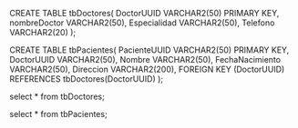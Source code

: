 CREATE TABLE tbDoctores(
DoctorUUID VARCHAR2(50) PRIMARY KEY,
nombreDoctor VARCHAR2(50),
Especialidad VARCHAR2(50),
Telefono VARCHAR2(20) 
);

CREATE TABLE tbPacientes(
PacienteUUID VARCHAR2(50) PRIMARY KEY,
DoctorUUID VARCHAR2(50),
Nombre VARCHAR2(50),
FechaNacimiento VARCHAR2(50), 
Direccion VARCHAR2(200),
FOREIGN KEY (DoctorUUID)
REFERENCES tbDoctores(DoctorUUID) 
);

select * from tbDoctores;

select * from tbPacientes;
